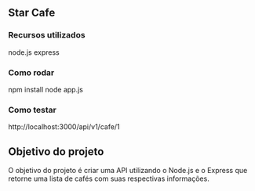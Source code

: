 ## Star Cafe

### Recursos utilizados

node.js
express

### Como rodar

npm install
node app.js

### Como testar

http://localhost:3000/api/v1/cafe/1

## Objetivo do projeto

O objetivo do projeto é criar uma API utilizando o Node.js e o Express que retorne uma lista de cafés com suas respectivas informações.

